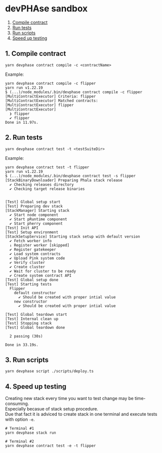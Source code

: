 # devPHAse sandbox

1. [Compile contract](#compile-contract)
2. [Run tests](#run-tests)
3. [Run scripts](#run-scripts)
4. [Speed up testing](#speed-up-testing)


## <a name="compile-contract">1. Compile contract</a>
```shell
yarn devphase contract compile -c <contractName>
```
Example:
```shell
yarn devphase contract compile -c flipper
yarn run v1.22.19
$ (...)/node_modules/.bin/devphase contract compile -c flipper
[MultiContractExecutor] Criteria: flipper
[MultiContractExecutor] Matched contracts:
[MultiContractExecutor] flipper
[MultiContractExecutor] 
  ❯ flipper
  ✔ flipper
Done in 11.97s.
```

## <a name="run-tests">2. Run tests</a>
```shell
yarn devphase contract test -t <testSuiteDir>
```
Example:
```shell
yarn devphase contract test -t flipper
yarn run v1.22.19
$ (...)/node_modules/.bin/devphase contract test -s flipper
[StackBinaryDownloader] Preparing Phala stack release
  ✔ Checking releases directory
  ✔ Checking target release binaries


[Test] Global setup start
[Test] Preparing dev stack
[StackManager] Starting stack
  ✔ Start node component
  ✔ Start pRuntime component
  ✔ Start pherry component
[Test] Init API
[Test] Setup environment
[StackSetupService] Starting stack setup with default version
  ✔ Fetch worker info
  ↓ Register worker [skipped]
  ✔ Register gatekeeper
  ✔ Load system contracts
  ✔ Upload Pink system code
  ✔ Verify cluster
  ✔ Create cluster
  ✔ Wait for cluster to be ready
  ✔ Create system contract API
[Test] Global setup done
[Test] Starting tests
  Flipper
    default constructor
      ✔ Should be created with proper intial value
    new constructor
      ✔ Should be created with proper intial value

[Test] Global teardown start
[Test] Internal clean up
[Test] Stopping stack
[Test] Global teardown done

  2 passing (30s)

Done in 33.19s.
```

## <a name="run-scripts">3. Run scripts</a>
```shell
yarn devphase script ./scripts/deploy.ts
```

## <a name="speed-up-testing">4. Speed up testing</a>
Creating new stack every time you want to test change may be time-consuming.  
Especially becasue of stack setup procedure.  
Due that fact it is adviced to create stack in one terminal and execute tests with option `-e`.
```shell
# Terminal #1
yarn devphase stack run
```
```shell
# Terminal #2
yarn devphase contract test -e -t flipper
```

